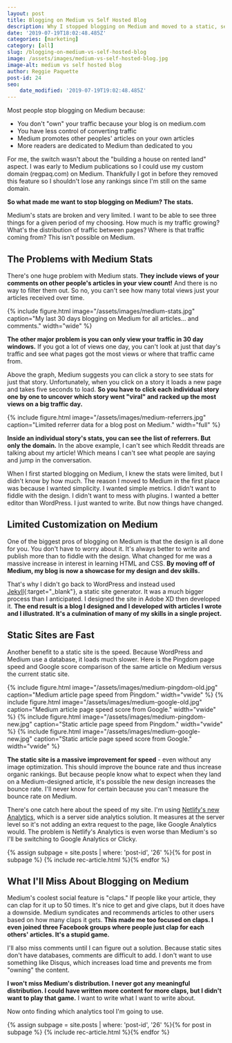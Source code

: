 ```yaml
---
layout: post
title: Blogging on Medium vs Self Hosted Blog
description: Why I stopped blogging on Medium and moved to a static, self hosted blog.
date: '2019-07-19T18:02:48.485Z'
categories: [marketing]
category: [all]
slug: /blogging-on-medium-vs-self-hosted-blog
image: /assets/images/medium-vs-self-hosted-blog.jpg
image-alt: medium vs self hosted blog
author: Reggie Paquette
post-id: 24
seo:
    date_modified: '2019-07-19T19:02:48.485Z'
---
```


Most people stop blogging on Medium because:

*   You don't "own" your traffic because your blog is on medium.com
*   You have less control of converting traffic
*   Medium promotes other peoples' articles on your own articles
*   More readers are dedicated to Medium than dedicated to you

For me, the switch wasn't about the "building a house on rented land" aspect. I was early to Medium publications so I could use my custom domain (regpaq.com) on Medium. Thankfully I got in before they removed this feature so I shouldn't lose any rankings since I'm still on the same domain.

**So what made me want to stop blogging on Medium? The stats.**

Medium's stats are broken and very limited. I want to be able to see three things for a given period of my choosing. How much is my traffic growing? What's the distribution of traffic between pages? Where is that traffic coming from? This isn't possible on Medium.

## The Problems with Medium Stats

There's one huge problem with Medium stats. **They include views of your comments on other people's articles in your view count!** And there is no way to filter them out. So no, you can't see how many total views just your articles received over time.

{% include figure.html image="/assets/images/medium-stats.jpg" caption="My last 30 days blogging on Medium for all articles... and comments." width="wide" %}

**The other major problem is you can only view your traffic in 30 day windows.** If you got a lot of views one day, you can't look at just that day's traffic and see what pages got the most views or where that traffic came from.

Above the graph, Medium suggests you can click a story to see stats for just that story. Unfortunately, when you click on a story it loads a new page and takes five seconds to load. **So you have to click each individual story one by one to uncover which story went "viral" and racked up the most views on a big traffic day.**

{% include figure.html image="/assets/images/medium-referrers.jpg" caption="Limited referrer data for a blog post on Medium." width="full" %}

**Inside an individual story's stats, you can see the list of referrers. But only the domain.** In the above example, I can't see which Reddit threads are talking about my article! Which means I can't see what people are saying and jump in the conversation.

When I first started blogging on Medium, I knew the stats were limited, but I didn't know by how much. The reason I moved to Medium in the first place was because I wanted simplicity. I wanted simple metrics. I didn't want to fiddle with the design. I didn't want to mess with plugins. I wanted a better editor than WordPress. I just wanted to write. But now things have changed.

## Limited Customization on Medium

One of the biggest pros of blogging on Medium is that the design is all done for you. You don't have to worry about it. It's always better to write and publish more than to fiddle with the design. What changed for me was a massive increase in interest in learning HTML and CSS. **By moving off of Medium, my blog is now a showcase for my design and dev skills.**

That's why I didn't go back to WordPress and instead used [Jekyll](https://jekyllrb.com/){:target="_blank"}, a static site generator. It was a much bigger process than I anticipated. I designed the site in Adobe XD then developed it. **The end result is a blog I designed and I developed with articles I wrote and I illustrated. It's a culmination of many of my skills in a single project.**

## Static Sites are Fast

Another benefit to a static site is the speed. Because WordPress and Medium use a database, it loads much slower. Here is the Pingdom page speed and Google score comparison of the same article on Medium versus the current static site.

{% include figure.html image="/assets/images/medium-pingdom-old.jpg" caption="Medium article page speed from Pingdom." width="vwide" %}
{% include figure.html image="/assets/images/medium-google-old.jpg" caption="Medium article page speed score from Google." width="vwide" %}
{% include figure.html image="/assets/images/medium-pingdom-new.jpg" caption="Static article page speed from Pingdom." width="vwide" %}
{% include figure.html image="/assets/images/medium-google-new.jpg" caption="Static article page speed score from Google." width="vwide" %}

**The static site is a massive improvement for speed** - even without any image optimization. This should improve the bounce rate and thus increase organic rankings. But because people know what to expect when they land on a Medium-designed article, it's possible the new design increases the bounce rate. I'll never know for certain because you can't measure the bounce rate on Medium. 

There's one catch here about the speed of my site. I'm using [Netlify's new Analytics](/netlify-analytics-review), which is a server side analytics solution. It measures at the server level so it's not adding an extra request to the page, like Google Analytics would. The problem is Netlify's Analytics is even worse than Medium's so I'll be switching to Google Analytics or Clicky.

{% assign subpage = site.posts | where: 'post-id', '26' %}{% for post in subpage %} {% include rec-article.html %}{% endfor %}

## What I'll Miss About Blogging on Medium

Medium's coolest social feature is "claps." If people like your article, they can clap for it up to 50 times. It's nice to get and give claps, but it does have a downside. Medium syndicates and recommends articles to other users based on how many claps it gets. **This made me too focused on claps. I even joined three Facebook groups where people just clap for each others' articles. It's a stupid game.**

I'll also miss comments until I can figure out a solution. Because static sites don't have databases, comments are difficult to add. I don't want to use something like Disqus, which increases load time and prevents me from "owning" the content.

**I won't miss Medium's distribution. I never got any meaningful distribution. I could have written more content for more claps, but I didn't want to play that game.** I want to write what I want to write about.

Now onto finding which analytics tool I'm going to use.

{% assign subpage = site.posts | where: 'post-id', '26' %}{% for post in subpage %} {% include rec-article.html %}{% endfor %}